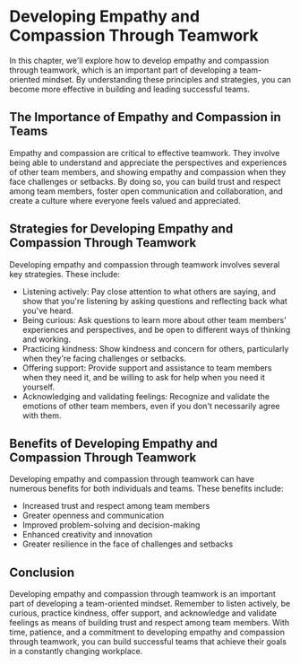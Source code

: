 Developing Empathy and Compassion Through Teamwork
=================================================================================================

In this chapter, we'll explore how to develop empathy and compassion through teamwork, which is an important part of developing a team-oriented mindset. By understanding these principles and strategies, you can become more effective in building and leading successful teams.

The Importance of Empathy and Compassion in Teams
-------------------------------------------------

Empathy and compassion are critical to effective teamwork. They involve being able to understand and appreciate the perspectives and experiences of other team members, and showing empathy and compassion when they face challenges or setbacks. By doing so, you can build trust and respect among team members, foster open communication and collaboration, and create a culture where everyone feels valued and appreciated.

Strategies for Developing Empathy and Compassion Through Teamwork
-----------------------------------------------------------------

Developing empathy and compassion through teamwork involves several key strategies. These include:

* Listening actively: Pay close attention to what others are saying, and show that you're listening by asking questions and reflecting back what you've heard.
* Being curious: Ask questions to learn more about other team members' experiences and perspectives, and be open to different ways of thinking and working.
* Practicing kindness: Show kindness and concern for others, particularly when they're facing challenges or setbacks.
* Offering support: Provide support and assistance to team members when they need it, and be willing to ask for help when you need it yourself.
* Acknowledging and validating feelings: Recognize and validate the emotions of other team members, even if you don't necessarily agree with them.

Benefits of Developing Empathy and Compassion Through Teamwork
--------------------------------------------------------------

Developing empathy and compassion through teamwork can have numerous benefits for both individuals and teams. These benefits include:

* Increased trust and respect among team members
* Greater openness and communication
* Improved problem-solving and decision-making
* Enhanced creativity and innovation
* Greater resilience in the face of challenges and setbacks

Conclusion
----------

Developing empathy and compassion through teamwork is an important part of developing a team-oriented mindset. Remember to listen actively, be curious, practice kindness, offer support, and acknowledge and validate feelings as means of building trust and respect among team members. With time, patience, and a commitment to developing empathy and compassion through teamwork, you can build successful teams that achieve their goals in a constantly changing workplace.
